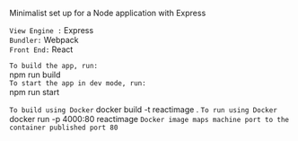 Minimalist set up for a Node application with Express

`View Engine :` Express  <br />
`Bundler:` Webpack  <br />
`Front End:` React

`To build the app, run: `  <br /> npm run build  <br />
`To start the app in dev mode, run: ` <br /> npm run start 

`To build using Docker` docker build -t reactimage . 
`To run using Docker`  docker run -p 4000:80 reactimage 
`Docker image maps machine port to the container published port 80`
 


